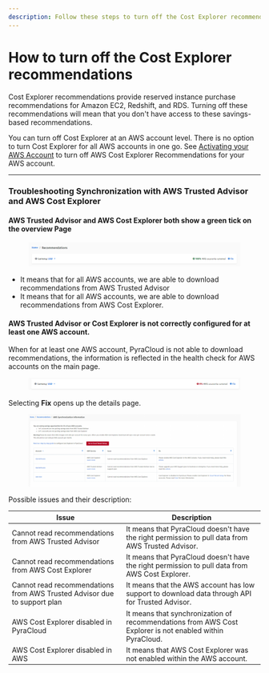 ```yaml
---
description: Follow these steps to turn off the Cost Explorer recommendations.
---
```


# How to turn off the Cost Explorer recommendations

Cost Explorer recommendations provide reserved instance purchase recommendations for Amazon EC2, Redshift, and RDS. Turning off these recommendations will mean that you don't have access to these savings-based recommendations.

You can turn off Cost Explorer at an AWS account level. There is no option to turn Cost Explorer for all AWS accounts in one go. See [Activating your AWS Account](../../cloud-account-onboarding/aws-onboarding/activating-an-aws-account.md) to turn off AWS Cost Explorer Recommendations for your AWS account.

***

### Troubleshooting Synchronization with AWS Trusted Advisor and AWS Cost Explorer

#### **AWS Trusted Advisor and AWS Cost Explorer both show a green tick on the overview Page**

<figure><img src="../../.gitbook/assets/image (166).png" alt=""><figcaption></figcaption></figure>

* It means that for all AWS accounts, we are able to download recommendations from AWS Trusted Advisor
* It means that for all AWS accounts, we are able to download recommendations from AWS Cost Explorer.

#### **AWS Trusted Advisor or Cost Explorer is not correctly configured for at least one AWS account.**

When for at least one AWS account, PyraCloud is not able to download recommendations, the information is reflected in the health check for AWS accounts on the main page.

<figure><img src="../../.gitbook/assets/image (167).png" alt=""><figcaption></figcaption></figure>

Selecting **Fix** opens up the details page.

<figure><img src="../../.gitbook/assets/image (168).png" alt=""><figcaption></figcaption></figure>

Possible issues and their description:

| Issue                                                                    | Description                                                                                              |
| ------------------------------------------------------------------------ | -------------------------------------------------------------------------------------------------------- |
| Cannot read recommendations from AWS Trusted Advisor                     | It means that PyraCloud doesn't have the right permission to pull data from AWS Trusted Advisor.         |
| Cannot read recommendations from AWS Cost Explorer                       | It means that PyraCloud doesn't have the right permission to pull data from AWS Cost Explorer.           |
| Cannot read recommendations from AWS Trusted Advisor due to support plan | It means that the AWS account has low support to download data through API for Trusted Advisor.          |
| AWS Cost Explorer disabled in PyraCloud                                  | It means that synchronization of recommendations from AWS Cost Explorer is not enabled within PyraCloud. |
| AWS Cost Explorer disabled in AWS                                        | It means that AWS Cost Explorer was not enabled within the AWS account.                                  |
